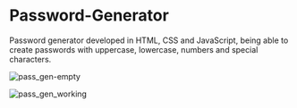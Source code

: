 # Password-Generator
Password generator developed in HTML, CSS and JavaScript, being able to create passwords with uppercase, lowercase, numbers and special characters.

![pass_gen-empty](https://user-images.githubusercontent.com/101649374/224390965-45a917d1-beeb-4d66-82ea-e5ec87e9fade.png)

![pass_gen_working](https://user-images.githubusercontent.com/101649374/224390996-072053c6-4ff7-40ec-8e57-e746d476b008.png)

